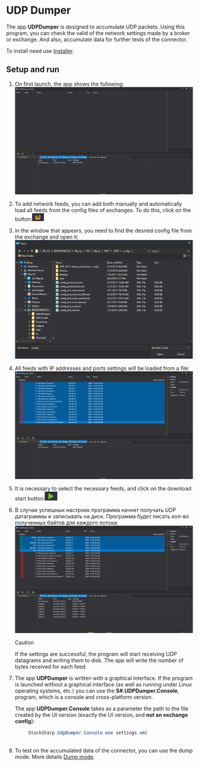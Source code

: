 # UDP Dumper

The app **UDPDumper** is designed to accumulate UDP packets. Using this program, you can check the valid of the network settings made by a broker or exchange. And also, accumulate data for further tests of the connector.

To install need use [Installer](SharpInstaller.md).

## Setup and run

1. On first launch, the app shows the following:![Dumper 1](../images/Dumper_1.png)
2. To add network feeds, you can add both manually and automatically load all feeds from the config files of exchanges. To do this, click on the button:![Dumper 2](../images/Dumper_2.png)
3. In the window that appears, you need to find the desired config file from the exchange and open it:![Dumper 3](../images/Dumper_3.png)
4. All feeds with IP addresses and ports settings will be loaded from a file:![Dumper 4](../images/Dumper_4.png)
5. It is necessary to select the necessary feeds, and click on the download start button:![Dumper 5](../images/Dumper_5.png)
6. В случае успешных настроек программа начнет получать UDP датаграммы и записывать на диск. Программа будет писать кол\-во полученных байтов для каждого потока:![Dumper 6](../images/Dumper_6.png)

   > [!CAUTION]
   > If the settings are successful, the program will start receiving UDP datagrams and writing them to disk. The app will write the number of bytes received for each feed.
7. The app **UDPDumper** is written with a graphical interface. If the program is launched without a graphical interface (as well as running under Linux operating systems, etc.) you can use the **S\#.UDPDumper.Console**, program, which is a console and cross\-platform version.

   The app **UDPDumper.Console** takes as a parameter the path to the file created by the UI version (exactly the UI version, and **not an exchange config**):

   ```cs
   		StockSharp.UdpDumper.Console.exe settings.xml
   		
   ```
8. To test on the accumulated data of the connector, you can use the dump mode. More details [Dump mode](FastDump.md).
